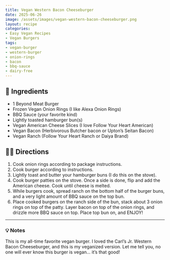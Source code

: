 ```yaml
---
title: Vegan Western Bacon Cheeseburger
date: 2025-06-26
image: /assets/images/vegan-western-bacon-cheeseburger.png
layout: recipe
categories:
- Easy Vegan Recipes
- Vegan Burgers
tags:
- vegan-burger
- western-burger
- onion-rings
- bacon
- bbq-sauce
- dairy-free
---
```


## 🧾 Ingredients

- 1 Beyond Meat Burger
- Frozen Vegan Onion Rings (I like Alexa Onion Rings)
- BBQ Sauce (your favorite kind)
- Lightly toasted hamburger bun(s)
- Vegan American Cheese Slices (I love Follow Your Heart American)
- Vegan Bacon (Herbivorous Butcher bacon or Upton’s Seitan Bacon)
- Vegan Ranch (Follow Your Heart Ranch or Daiya Brand)

## 👩‍🍳 Directions

1. Cook onion rings according to package instructions.
2. Cook burger according to instructions.
3. Lightly toast and butter your hamburger buns (I do this on the stove).
4. Cook burger patties on the stove. Once a side is done, flip and add the American cheese. Cook until cheese is melted.
5. While burgers cook, spread ranch on the bottom half of the burger buns, and a very light amount of BBQ sauce on the top bun.
6. Place cooked burgers on the ranch side of the bun, stack about 3 onion rings on top of the patty. Layer bacon on top of the onion rings, and drizzle more BBQ sauce on top. Place top bun on, and ENJOY!


---

### 💡 Notes

This is my all-time favorite vegan burger. I loved the Carl’s Jr. Western Bacon Cheeseburger, and this is my veganized version. Let me tell you, no one will ever know this burger is vegan... it’s that good!


